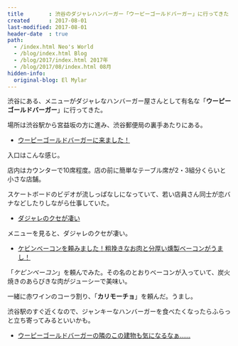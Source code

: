 ```yaml
---
title        : 渋谷のダジャレハンバーガー「ウーピーゴールドバーガー」に行ってきた
created      : 2017-08-01
last-modified: 2017-08-01
header-date  : true
path:
  - /index.html Neo's World
  - /blog/index.html Blog
  - /blog/2017/index.html 2017年
  - /blog/2017/08/index.html 08月
hidden-info:
  original-blog: El Mylar
---
```


渋谷にある、メニューがダジャレなハンバーガー屋さんとして有名な「**ウーピーゴールドバーガー**」に行ってきた。

場所は渋谷駅から宮益坂の方に進み、渋谷郵便局の裏手あたりにある。

- [ウーピーゴールドバーガーに来ました！](https://www.instagram.com/p/BWUUT89g9FC/)

入口はこんな感じ。

店内はカウンターで10席程度。店の前に簡単なテーブル席が2・3組分くらいと小さな店舗。

スケートボードのビデオが流しっぱなしになっていて、若い店員さん同士が恋バナなどしたりしながら仕事していた。

- [ダジャレのクセが凄い](https://www.instagram.com/p/BWUUcLoACiG/)

メニューを見ると、ダジャレのクセが凄い。

- [ケビンベーコンを頼みました！粗挽きなお肉と分厚い燻製ベーコンがうまし！](https://www.instagram.com/p/BWUUmU5A-Ps/)

「*ケビンベーコン*」を頼んでみた。その名のとおりベーコンが入っていて、炭火焼きのあらびきな肉がジューシーで美味い。

一緒に赤ワインのコーラ割り、「**カリモーチョ**」を頼んだ。うまし。

渋谷駅のすぐ近くなので、ジャンキーなハンバーガーを食べたくなったらふらっと立ち寄ってみるといいかも。

- [ウーピーゴールドバーガーの隣のこの建物も気になるなぁ……](https://www.instagram.com/p/BWUUxoNgH2H/)

